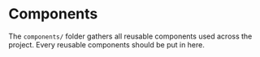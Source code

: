 # Components

The `components/` folder gathers all reusable components used across the project. Every reusable components should be put in here.
